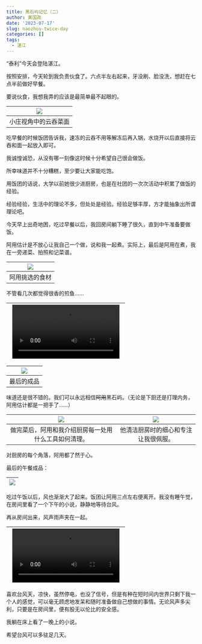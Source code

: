 ```yaml
---
title: 黑石屿记忆（二）
author: 黄国政
date: '2023-07-17'
slug: naozhou-twice-day
categories: []
tags:
  - 湛江
---
```


<!--more-->

“泰利”今天会登陆湛江。

按照安排，今天轮到我负责伙食了。六点半左右起来，牙没刷、脸没洗，想赶在七点半前做好早餐。

要说伙食，我想我弄的应该是最简单最不起眼的。

|![](/images/posts/2023/07/07-17-breakfast.jpg)|
|:-:|
|小庄视角中的云吞菜面|

吃早餐的时候饭团告诉我，速冻的云吞不用等解冻后再入锅，水烧开以后直接将云吞和面一起放入即可。

我诚惶诚恐，从没有哪一刻像这时候十分希望自己很会做饭。

所幸味道并不十分糟糕，至少要让大家能吃饱。

用饭团的话说，大学以前她很少进厨房，也是在社团的一次次活动中积累了做饭的经验。

经验经验，生活中的理论不多，但处处是经验。经验足够丰厚，方才能抽象出所谓理论吧。

今天早上出奇地困，吃过早餐以后，我回房间躺下睡了很久，直到中午准备要做饭。

阿用估计是不放心让我自己一个做，说和我一起煮。实际上，最后是阿用在煮，我在一旁递菜、拍照和记菜谱。

|![](/images/posts/2023/07/07-17-food.jpg)|
|:-:|
|阿用挑选的食材|

不管看几次都觉得很香的煎鱼……

|<video src="https://guozheng.rbind.io/video/posts/2023/07/07-17-fish.mp4" style="width: 95%; display: block; margin: 0 auto;" controls></video>|
|:-:|

|![](/images/posts/2023/07/07-17-fish.jpg)|
|:-:|
|最后的成品|

味道还是很不错的。我们可以永远相信~~阿用~~黑石屿。（无论是下厨还是打理内务，阿用估计都是一把手了……）

|![](/images/posts/2023/07/07-17-ayong-work.jpg)|![](/images/posts/2023/07/07-17-ayong-work2.jpg)|
|:-:|:-:|
|做完菜后，阿用和我介绍厨房每一处用什么工具如何清理。|他清洁厨房时的细心和专注让我很佩服。|

对厨房的每个角落，阿用都了然于心。

最后的午餐成品：

|![](/images/posts/2023/07/07-17-lunch.jpg)|
|:-:|

吃过午饭以后，风也渐渐大了起来。饭团让阿用三点左右便离开。我没有睡午觉，在房间里看了一个下午的小说，静静地等待台风。

再从房间出来，风声雨声夹在一起。

|<video src="https://guozheng.rbind.io/video/posts/2023/07/07-17-wind.mp4" style="width: 95%; display: block; margin: 0 auto;" controls></video>|
|:-:|

喜欢台风天，凉快，虽然停电，也没了信号，但是有种在短时间内世界只剩下我一个人的感觉，可以毫无顾虑地发呆和随时准备做自己想做的事情。无论风声多尖利，只要是在房间里，便有股无以伦比的安全感。

我躺在床上看了一晚上的小说。

希望台风可以多驻足几天。